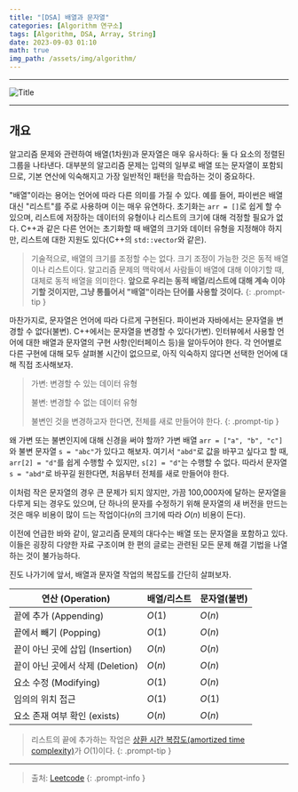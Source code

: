 ```yaml
---
title: "[DSA] 배열과 문자열"
categories: [Algorithm 연구소]
tags: [Algorithm, DSA, Array, String]
date: 2023-09-03 01:10
math: true
img_path: /assets/img/algorithm/
---
```


---

![Title](algorithm_title.png)

---

## **개요**

알고리즘 문제와 관련하여 배열(1차원)과 문자열은 매우 유사하다: 둘 다 요소의 정렬된 그룹을 나타낸다. 대부분의 알고리즘 문제는 입력의 일부로 배열 또는 문자열이 포함되므로, 기본 연산에 익숙해지고 가장 일반적인 패턴을 학습하는 것이 중요하다.

"배열"이라는 용어는 언어에 따라 다른 의미를 가질 수 있다. 예를 들어, 파이썬은 배열 대신 "리스트"를 주로 사용하며 이는 매우 유연하다. 초기화는 `arr = []`로 쉽게 할 수 있으며, 리스트에 저장하는 데이터의 유형이나 리스트의 크기에 대해 걱정할 필요가 없다. C++과 같은 다른 언어는 초기화할 때 배열의 크기와 데이터 유형을 지정해야 하지만, 리스트에 대한 지원도 있다(C++의 `std::vector`와 같은).

> 기술적으로, 배열의 크기를 조정할 수는 없다. 크기 조정이 가능한 것은 동적 배열이나 리스트이다. 알고리즘 문제의 맥락에서 사람들이 배열에 대해 이야기할 때, 대체로 동적 배열을 의미한다. **앞으로 우리는 동적 배열/리스트에 대해 계속 이야기할 것이지만, 그냥 통틀어서 "배열"이라는 단어를 사용할 것이다.**
{: .prompt-tip }

마찬가지로, 문자열은 언어에 따라 다르게 구현된다. 파이썬과 자바에서는 문자열을 변경할 수 없다(불변). C++에서는 문자열을 변경할 수 있다(가변). 인터뷰에서 사용할 언어에 대한 배열과 문자열의 구현 사항(인터페이스 등)을 알아두어야 한다. 각 언어별로 다른 구현에 대해 모두 살펴볼 시간이 없으므로, 아직 익숙하지 않다면 선택한 언어에 대해 직접 조사해보자.

> 가변: 변경할 수 있는 데이터 유형
>
> 불변: 변경할 수 없는 데이터 유형
>
> 불변인 것을 변경하고자 한다면, 전체를 새로 만들어야 한다.
{: .prompt-tip }

왜 가변 또는 불변인지에 대해 신경을 써야 할까? 가변 배열 `arr = ["a", "b", "c"]`와 불변 문자열 `s = "abc"`가 있다고 해보자. 여기서 `"abd"`로 값을 바꾸고 싶다고 할 때, `arr[2] = "d"`를 쉽게 수행할 수 있지만, `s[2] = "d"`는 수행할 수 없다. 따라서 문자열 `s = "abd"`로 바꾸길 원한다면, 처음부터 전체를 새로 만들어야 한다.

이처럼 작은 문자열의 경우 큰 문제가 되지 않지만, 가끔 100,000자에 달하는 문자열을 다루게 되는 경우도 있으며, 단 하나의 문자를 수정하기 위해 문자열의 새 버전을 만드는 것은 매우 비용이 많이 드는 작업이다($n$의 크기에 따라 $O(n)$ 비용이 든다).

이전에 언급한 바와 같이, 알고리즘 문제의 대다수는 배열 또는 문자열을 포함하고 있다. 이들은 굉장히 다양한 자료 구조이며 한 편의 글로는 관련된 모든 문제 해결 기법을 나열하는 것이 불가능하다.

진도 나가기에 앞서, 배열과 문자열 작업의 복잡도를 간단히 살펴보자.

| 연산 (Operation)              | 배열/리스트  | 문자열(불변) |
|-------------------------------|-------------|-------------|
| 끝에 추가 (Appending)          | $O(1)$      | $O(n)$      |
| 끝에서 빼기 (Popping)          | $O(1)$      | $O(n)$      |
| 끝이 아닌 곳에 삽입 (Insertion) | $O(n)$      | $O(n)$      |
| 끝이 아닌 곳에서 삭제 (Deletion)| $O(n)$      | $O(n)$      |
| 요소 수정 (Modifying)          | $O(1)$      | $O(n)$      |
| 임의의 위치 접근                | $O(1)$     | $O(1)$       |
| 요소 존재 여부 확인 (exists)    | $O(n)$     | $O(n)$       |

> 리스트의 끝에 추가하는 작업은 [상환 시간 복잡도(amortized time complexity)](https://stackoverflow.com/questions/33044883/why-is-the-time-complexity-of-pythons-list-append-method-o1)가 $O(1)$이다.
{: .prompt-tip }

---

> 출처: [Leetcode](https://leetcode.com/explore/interview/card/leetcodes-interview-crash-course-data-structures-and-algorithms/703/arraystrings/4500/)
{: .prompt-info }
